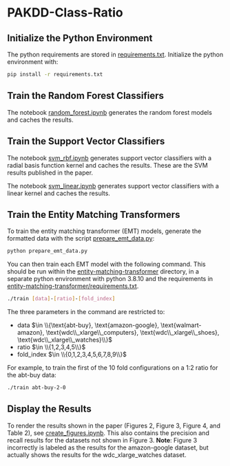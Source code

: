 # PAKDD-Class-Ratio

## Initialize the Python Environment

The python requirements are stored in [requirements.txt](requirements.txt). Initialize the python environment with:

```bash
pip install -r requirements.txt
```

## Train the Random Forest Classifiers

The notebook [random_forest.ipynb](random_forest.ipynb) generates the random forest models and caches the results.

## Train the Support Vector Classifiers

The notebook [svm_rbf.ipynb](svm_rbf.ipynb) generates support vector classifiers with a radial basis function kernel and caches the results. These are the SVM results published in the paper.

The notebook [svm_linear.ipynb](svm_linear.ipynb) generates support vector classifiers with a linear kernel and caches the results.

## Train the Entity Matching Transformers

To train the entity matching transformer (EMT) models, generate the formatted data with the script [prepare_emt_data.py](prepare_emt_data.py):

```bash
python prepare_emt_data.py
```

You can then train each EMT model with the following command. This should be run within the [entity-matching-transformer](entity-matching-transformer) directory, in a separate python environment with python 3.8.10 and the requirements in [entity-matching-transformer/requirements.txt](entity-matching-transformer/requirements.txt).

```bash
./train [data]-[ratio]-[fold_index]
```

The three parameters in the command are restricted to:

- data $\in \\{\text{abt-buy}, \text{amazon-google}, \text{walmart-amazon}, \text{wdc\\_xlarge\\_computers}, \text{wdc\\_xlarge\\_shoes}, \text{wdc\\_xlarge\\_watches}\\}$
- ratio $\in \\{1,2,3,4,5\\}$
- fold_index $\in \\{0,1,2,3,4,5,6,7,8,9\\}$

For example, to train the first of the 10 fold configurations on a 1:2 ratio for the abt-buy data:

```bash
./train abt-buy-2-0
```

## Display the Results

To render the results shown in the paper (Figures 2, Figure 3, Figure 4, and Table 2), see [create_figures.ipynb](create_figures.ipynb). This also contains the precision and recall results for the datasets not shown in Figure 3. **Note**: Figure 3 incorrectly is labeled as the results for the amazon-google dataset, but actually shows the results for the wdc_xlarge_watches dataset.
